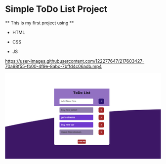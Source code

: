 # Simple ToDo List Project 
** This is my first project using **

- HTML
* CSS
+ JS





https://user-images.githubusercontent.com/122277647/217603427-70a98f55-fb00-4f9e-8abc-7bffd4c06adb.mp4



![todolist image](todolist.png)
